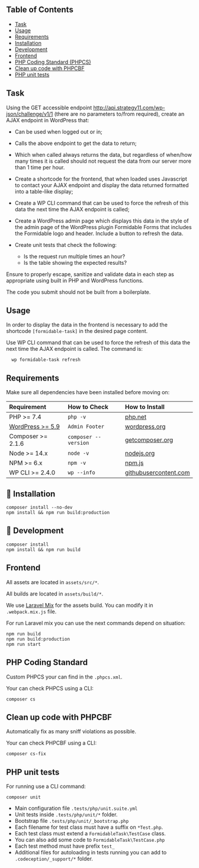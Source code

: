 ## Table of Contents

* [Task](#task)
* [Usage](#usage)
* [Requirements](#requirements)
* [Installation](#installation)
* [Development](#development)
* [Frontend](#frontend)
* [PHP Coding Standard (PHPCS)](#php-coding-standard)
* [Clean up code with PHPCBF](#clean-up-code-with-phpcbf)
* [PHP unit tests](#php-unit-tests)

## Task

Using the GET accessible endpoint http://api.strategy11.com/wp-json/challenge/v1/1 (there are no parameters to/from required), create an AJAX endpoint in WordPress that:

- Can be used when logged out or in;

- Calls the above endpoint to get the data to return;

- Which when called always returns the data, but regardless of when/how many times it is called should not request the data from our server more than 1 time per hour.
- Create a shortcode for the frontend, that when loaded uses Javascript to contact your AJAX endpoint and display the data returned formatted into a table-like display;
- Create a WP CLI command that can be used to force the refresh of this data the next time the AJAX endpoint is called;
- Create a WordPress admin page which displays this data in the style of the admin page of the WordPress plugin Formidable Forms that includes the Formidable logo and header. Include a button to refresh the data.
- Create unit tests that check the following:
	- Is the request run multiple times an hour?
	- Is the table showing the expected results?

Ensure to properly escape, sanitize and validate data in each step as appropriate using built in PHP and WordPress functions.

The code you submit should not be built from a boilerplate.

## Usage 

In order to display the data in the frontend is necessary to add the shortcode `[formidable-task]` in the desired page content.

Use WP CLI command that can be used to force the refresh of this data the next time the AJAX endpoint is called. The command is:
```
  wp formidable-task refresh
```

## Requirements

Make sure all dependencies have been installed before moving on:

| Requirement | How to Check | How to Install |
| :---------- | :----------- | :------------- |
| PHP >= 7.4 | `php -v` | [php.net](http://php.net/manual/en/install.php) |
| [WordPress >= 5.9]() | `Admin Footer` | [wordpress.org](https://codex.wordpress.org/Installing_WordPress) |
| Composer >= 2.1.6 | `composer --version` | [getcomposer.org](https://getcomposer.org/doc/00-intro.md#installation-linux-unix-osx) |
| Node >= 14.x | `node -v` | [nodejs.org](https://nodejs.org/) |
| NPM >= 6.x | `npm -v` | [npm.js](https://www.npmjs.com/) |
| WP CLI >= 2.4.0 | `wp --info` | [githubusercontent.com](https://raw.githubusercontent.com/wp-cli/builds/gh-pages/phar/wp-cli.phar) |

## 🧞 Installation

```
composer install --no-dev
npm install && npm run build:production
```

## 👀 Development

```
composer install
npm install && npm run build
```

## Frontend

All assets are located in `assets/src/*`.

All builds are located in `assets/build/*`.

We use [Laravel Mix](https://laravel-mix.com/) for the assets build. You can modify it in `.webpack.mix.js` file.

For run Laravel mix you can use the next commands depend on situation:
```
npm run build
npm run build:production
npm run start
```


## PHP Coding Standard

Custom PHPCS your can find in the `.phpcs.xml`.

Your can check PHPCS using a CLI:
```
composer cs
```

## Clean up code with PHPCBF

Automatically  fix  as  many sniff violations as possible.

Your can check PHPCBF using a CLI:
```
composer cs-fix
```

## PHP unit tests

For running use a CLI command:
```
composer unit
```

- Main configuration file `.tests/php/unit.suite.yml`
- Unit tests inside `.tests/php/unit/*` folder.
- Bootstrap file `.tests/php/unit/_bootstrap.php`
- Each filename for test class must have a suffix on `*Test.php`.
- Each test class must extend a `FormidableTask\TestCase` class.
- You can also add some code to `FormidableTask\TestCase.php`
- Each test method must have prefix `test_`
- Additional files for autoloading in tests running you can add to `.codeception/_support/*` folder.
